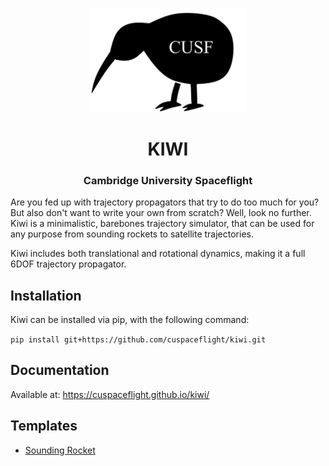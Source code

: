 <p align="center">
	<img width="250px" src="https://github.com/cuspaceflight/kiwi/raw/master/img/kiwi.png">
	<h1 align="center">KIWI</h1>
	<h3 align="center">Cambridge University Spaceflight</h3>
</p>

Are you fed up with trajectory propagators that try to do too much for you? But also don't want to write your own from scratch? Well, look no further. Kiwi is a minimalistic, barebones trajectory simulator, that can be used for any purpose from sounding rockets to satellite trajectories. 

Kiwi includes both translational and rotational dynamics, making it a full 6DOF trajectory propagator.

## Installation
Kiwi can be installed via pip, with the following command:

`pip install git+https://github.com/cuspaceflight/kiwi.git`

## Documentation
Available at: https://cuspaceflight.github.io/kiwi/

## Templates
- [Sounding Rocket](https://github.com/cuspaceflight/kiwi/blob/master/Sounding%20Rocket.ipynb)


